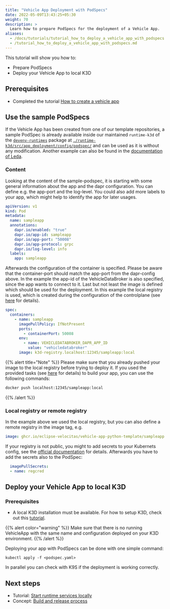 ```yaml
---
title: "Vehicle App Deployment with PodSpecs"
date: 2022-05-09T13:43:25+05:30
weight: 70
description: >
  Learn how to prepare PodSpecs for the deployment of a Vehicle App.
aliases:
  - /docs/tutorials/tutorial_how_to_deploy_a_vehicle_app_with_podspecs.md
  - /tutorial_how_to_deploy_a_vehicle_app_with_podspecs.md
---
```


This tutorial will show you how to:

- Prepare PodSpecs
- Deploy your Vehicle App to local K3D

## Prerequisites

- Completed the tutorial [How to create a vehicle app](/docs/tutorials/vehicle-app-development)

## Use the sample PodSpecs

If the Vehicle App has been created from one of our template repositories, a sample PodSpec is already available inside our maintained `runtime-k3d` of the [`devenv-runtimes`](https://github.com/eclipse-velocitas/devenv-runtimes) package at [`./runtime-k3d/src/app_deployment/config/podspec/`](https://github.com/eclipse-velocitas/devenv-runtimes/blob/main/runtime-k3d/src/app_deployment/config/podspec/vehicleapp.yaml) and can be used as it is without any modification. Another example can also be found in the [documentation of Leda](https://eclipse-leda.github.io/leda/docs/app-deployment/velocitas/).

### Content

Looking at the content of the sample-podspec, it is starting with some general information about the app and the dapr configuration. You can define e.g. the app-port and the log-level. You could also add more labels to your app, which might help to identify the app for later usages.

```yaml
apiVersion: v1
kind: Pod
metadata:
  name: sampleapp
  annotations:
    dapr.io/enabled: "true"
    dapr.io/app-id: sampleapp
    dapr.io/app-port: "50008"
    dapr.io/app-protocol: grpc
    dapr.io/log-level: info
  labels:
    app: sampleapp
```

Afterwards the configuration of the container is specified. Please be aware that the container-port should match the app-port from the dapr-config above. In the example the app-id of the VehicleDataBroker is also specified, since the app wants to connect to it. Last but not least the image is defined which should be used for the deployment. In this example the local registry is used, which is created during the configuration of the controlplane (see [here](/docs/run_runtime_services_kubernetes.md) for details).

```yaml
spec:
  containers:
    - name: sampleapp
      imagePullPolicy: IfNotPresent
      ports:
        - containerPort: 50008
      env:
        - name: VEHICLEDATABROKER_DAPR_APP_ID
          value: "vehicledatabroker"
      image: k3d-registry.localhost:12345/sampleapp:local
```

{{% alert title="Note" %}}
Please make sure that you already pushed your image to the local registry before trying to deploy it. If you used the provided tasks (see [here](/docs/run_runtime_services_kubernetes.md) for details) to build your app, you can use the following commands:

```bash
docker push localhost:12345/sampleapp:local
```

{{% /alert %}}

### Local registry or remote registry

In the example above we used the local registry, but you can also define a remote registry in the image tag, e.g.

```yaml
image: ghcr.io/eclipse-velocitas/vehicle-app-python-template/sampleapp:0.1.0
```

If your registry is not public, you might to add secrets to your Kubernets config, see the [official documentation](https://kubernetes.io/docs/tasks/configure-pod-container/pull-image-private-registry/#registry-secret-existing-credentials) for details. Afterwards you have to add the secrets also to the PodSpec:

```yaml
  imagePullSecrets:
  - name: regcred
```

## Deploy your Vehicle App to local K3D

### Prerequisites

- A local K3D installation must be available. For how to setup K3D, check out this [tutorial](/docs/run_runtime_services_kubernetes.md).

{{% alert color="warning" %}}
Make sure that there is no running VehicleApp with the same name and configuration deployed on your K3D environment.
{{% /alert %}}

Deploying your app with PodSpecs can be done with one simple command:

`kubectl apply -f <podspec.yaml>`

In parallel you can check with K9S if the deployment is working correctly.

## Next steps

- Tutorial: [Start runtime services locally](/docs/tutorials/vehicle-app-runtime/run_runtime_services_locally)
- Concept: [Build and release process](/docs/concepts/deployment_model/vehicle_app_releases)
